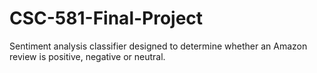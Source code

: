 # CSC-581-Final-Project
 Sentiment analysis classifier designed to determine whether an Amazon review is positive, negative or neutral.
